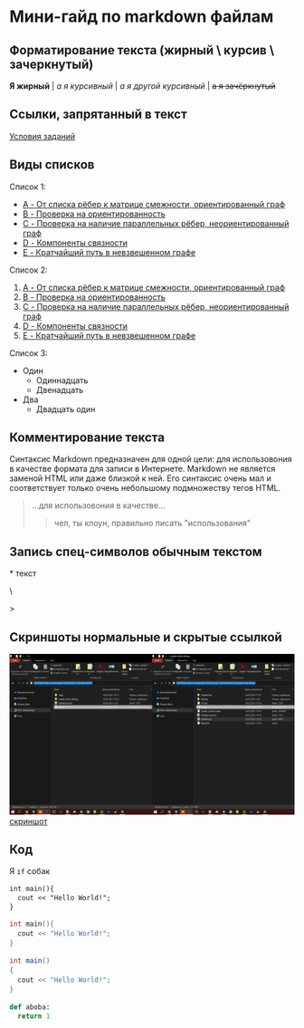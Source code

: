 # Мини-гайд по markdown файлам

## Форматирование текста (жирный \ курсив \ зачеркнутый)
**Я жирный** | *а я курсивный* | _а я другой курсивный_ | ~~а я зачёркнутый~~ 

## Ссылки, запрятанный в текст
[Условия заданий](https://www.youtube.com/watch?v=dQw4w9WgXcQ)

## Виды списков
Список 1:
* [A - От списка рёбер к матрице смежности, ориентированный граф](https://github.com/1Menemi1/IS-2020-algo-2-sem/tree/main/Lab8/A)
* [B - Проверка на ориентированность](https://github.com/1Menemi1/IS-2020-algo-2-sem/tree/main/Lab8/B)
* [C - Проверка на наличие параллельных рёбер, неориентированный граф](https://github.com/1Menemi1/IS-2020-algo-2-sem/tree/main/Lab8/C)
* [D - Компоненты связности](https://github.com/1Menemi1/IS-2020-algo-2-sem/tree/main/Lab8/D)
* [E - Кратчайший путь в невзвешенном графе](https://github.com/1Menemi1/IS-2020-algo-2-sem/tree/main/Lab8/E)

Список 2:
1. [A - От списка рёбер к матрице смежности, ориентированный граф](https://github.com/1Menemi1/IS-2020-algo-2-sem/tree/main/Lab8/A)
2. [B - Проверка на ориентированность](https://github.com/1Menemi1/IS-2020-algo-2-sem/tree/main/Lab8/B)
3. [C - Проверка на наличие параллельных рёбер, неориентированный граф](https://github.com/1Menemi1/IS-2020-algo-2-sem/tree/main/Lab8/C)
4. [D - Компоненты связности](https://github.com/1Menemi1/IS-2020-algo-2-sem/tree/main/Lab8/D)
5. [E - Кратчайший путь в невзвешенном графе](https://github.com/1Menemi1/IS-2020-algo-2-sem/tree/main/Lab8/E)

Список 3:
- Один
  - Одиннадцать
  - Двенадцать
- Два
  - Двадцать один

## Комментирование текста
Синтаксис Markdown предназначен для одной цели: для использовония в качестве формата для записи в Интернете. 
Markdown не является заменой HTML или даже близкой к ней. 
Его синтаксис очень мал и соответствует только очень небольшому подмножеству тегов HTML.

> ...для использовония в качестве...
>> чел, ты клоун, правильно писать "использования"

## Запись спец-символов обычным текстом
\* текст

\\

\>

## Скриншоты нормальные и скрытые ссылкой
![скриншот](https://github.com/1Menemi1/IS-2020-prog-1-sem/blob/main/block4/scrnshtGuide.jpg)
[скриншот](https://github.com/1Menemi1/IS-2020-prog-1-sem/blob/main/block4/15/cmake-build-debug/guide-images/151.png)

## Код
Я `if` собак

```
int main(){
  cout << "Hello World!";
}
```

```c++
int main(){
  cout << "Hello World!";
}
```

```c#
int main()
{
  cout << "Hello World!";
}
```

```py
def aboba:
  return 1
```
